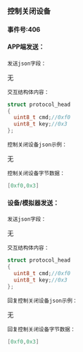 ### 控制关闭设备

#### 事件号:406

#### **APP端发送**：

`发送json字段：`

无

`交互结构体内容：`

```c
struct protocol_head
{
  uint8_t cmd;//0xf0
  uint8_t key;//0x3
};
```

`控制关闭设备json示例：`

无

`控制关闭设备字节数据：`

```c
[0xf0,0x3]
```



#### 设备/模拟器发送：

`发送json字段：`

无

`交互结构体内容：`

```c
struct protocol_head
{
  uint8_t cmd;//0xf0
  uint8_t key;//0x3
};
```

`回复控制关闭设备json示例：`

无

`回复控制关闭设备字节数据：`

```c
[0xf0,0x3]
```

